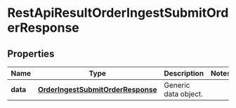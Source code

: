 
# RestApiResultOrderIngestSubmitOrderResponse

## Properties
Name | Type | Description | Notes
------------ | ------------- | ------------- | -------------
**data** | [**OrderIngestSubmitOrderResponse**](OrderIngestSubmitOrderResponse.md) | Generic data object. | 



